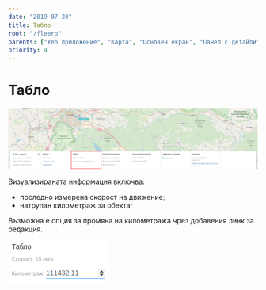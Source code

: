 ```yaml
---
date: "2019-07-20"
title: Табло
root: "/fleerp"
parents: ["Уеб приложение", "Карта", "Основен екран", "Панел с детайли"]
priority: 4
---
```


# Табло

![DashboardWidget](dashboard-widget-bg.png)

Визуализираната информация включва:
- последно измерена скорост на движение;
- натрупан километраж за обекта;

Възможна е опция за промяна на километража чрез добавения линк за редакция.

![OdometerEdit](odometer-edit-bg.png)
